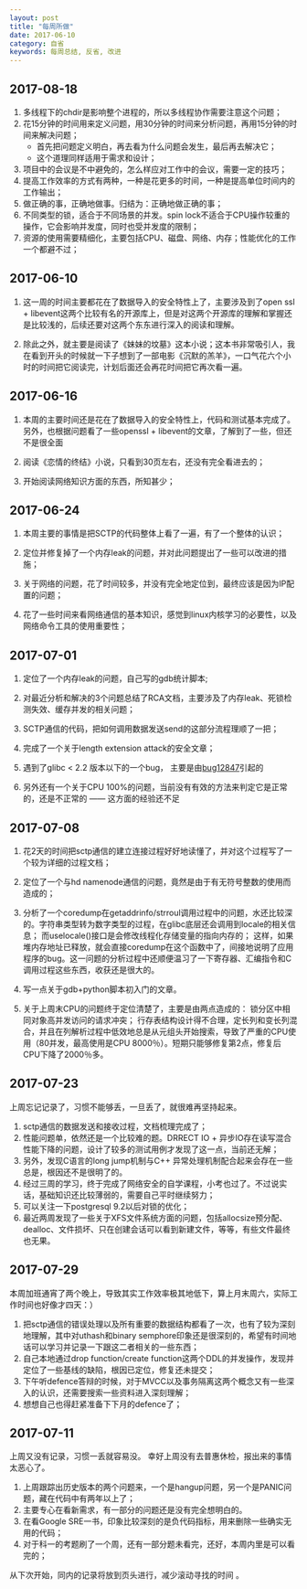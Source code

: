 ```yaml
---
layout: post
title: "每周所做"
date: 2017-06-10
category: 自省
keywords: 每周总结, 反省, 改进
---
```


## 2017-08-18

1. 多线程下的chdir是影响整个进程的，所以多线程协作需要注意这个问题；
2. 花15分钟的时间用来定义问题，用30分钟的时间来分析问题，再用15分钟的时间来解决问题；
    * 首先把问题定义明白，再去看为什么问题会发生，最后再去解决它；
    * 这个道理同样适用于需求和设计；
3. 项目中的会议是不中避免的，怎么样应对工作中的会议，需要一定的技巧；
4. 提高工作效率的方式有两种，一种是花更多的时间，一种是提高单位时间内的工作输出；
4. 做正确的事，正确地做事。归结为：正确地做正确的事；
5. 不同类型的锁，适合于不同场景的并发。spin lock不适合于CPU操作较重的操作，它会影响并发度，同时也受并发度的限制；
6. 资源的使用需要精细化，主要包括CPU、磁盘、网络、内存；性能优化的工作一个都避不过； 

## 2017-06-10

1. 这一周的时间主要都花在了数据导入的安全特性上了，主要涉及到了open ssl + libevent这两个比较有名的开源库上，但是对这两个开源库的理解和掌握还是比较浅的，后续还要对这两个东东进行深入的阅读和理解。

2. 除此之外，就主要是阅读了《妹妹的坟墓》这本小说；这本书非常吸引人，我在看到开头的时候就一下子想到了一部电影《沉默的羔羊》，一口气花六个小时的时间把它阅读完，计划后面还会再花时间把它再次看一遍。

## 2017-06-16

1. 本周的主要时间还是花在了数据导入的安全特性上，代码和测试基本完成了。另外，也根据问题看了一些openssl + libevent的文章，了解到了一些，但还不是很全面

2. 阅读《恋情的终结》小说，只看到30页左右，还没有完全看进去的； 

3. 开始阅读网络知识方面的东西，所知甚少； 

## 2017-06-24

1. 本周主要的事情是把SCTP的代码整体上看了一遍，有了一个整体的认识； 

2. 定位并修复掉了一个内存leak的问题，并对此问题提出了一些可以改进的措施；

3. 关于网络的问题，花了时间较多，并没有完全地定位到，最终应该是因为IP配置的问题； 

4. 花了一些时间来看网络通信的基本知识，感觉到linux内核学习的必要性，以及网络命令工具的使用重要性； 

## 2017-07-01

1. 定位了一个内存leak的问题，自己写的gdb统计脚本;

2. 对最近分析和解决的3个问题总结了RCA文档，主要涉及了内存leak、死锁检测失效、缓存并发的相关问题； 

3. SCTP通信的代码，把如何调用数据发送send的这部分流程理顺了一把；

4. 完成了一个关于length extension attack的安全文章；

5. 遇到了glibc < 2.2 版本以下的一个bug， 主要是由[bug12847](https://sourceware.org/bugzilla/show_bug.cgi?id=12847)引起的

6. 另外还有一个关于CPU 100%的问题，当前没有有效的方法来判定它是正常的，还是不正常的 —— 这方面的经验还不足

## 2017-07-08

1. 花2天的时间把sctp通信的建立连接过程好好地读懂了，并对这个过程写了一个较为详细的过程文档； 

2. 定位了一个与hd namenode通信的问题，竟然是由于有无符号整数的使用而造成的；

3. 分析了一个coredump在getaddrinfo/strroul调用过程中的问题，水还比较深的。字符串类型转为数字类型的过程，在glibc底层还会调用到locale的相关信息； 而uselocale()接口是会修改线程化存储变量的指向内存的； 这样，如果堆内存地址已释放，就会直接coredump在这个函数中了，间接地说明了应用程序的bug。这一问题的分析过程中还顺便温习了一下寄存器、汇编指令和C调用过程这些东西，收获还是很大的。

4. 写一点关于gdb+python脚本初入门的文章。

5. 关于上周末CPU的问题终于定位清楚了，主要是由两点造成的： 锁分区中相同对象高并发访问的请求冲突； 行存表结构设计得不合理，定长列和变长列混合，并且在列解析过程中低效地总是从元组头开始搜索，导致了严重的CPU使用（80并发，最高使用是CPU 8000％）。短期只能够修复第2点，修复后CPU下降了2000％多。

## 2017-07-23

上周忘记记录了，习惯不能够丢，一旦丢了，就很难再坚持起来。

1. sctp通信的数据发送和接收过程，文档梳理完成了； 
2. 性能问题单，依然还是一个比较难的题。DRRECT IO + 异步IO存在读写混合性能下降的问题，设计了较多的测试用例才发现了这一点，当前还无解；
3. 另外，发现C语言的long jump机制与C++ 异常处理机制配合起来会存在一些总是，根因还不是很明了的。
4. 经过三周的学习，终于完成了网络安全的自学课程，小考也过了。不过说实话，基础知识还比较薄弱的，需要自己平时继续努力； 
5. 可以关注一下postgresql 9.2以后对锁的优化；
6. 最近两周发现了一些关于XFS文件系统方面的问题，包括allocsize预分配、dealloc、文件损坏、只在创建会话可以看到新建文件，等等，有些文件最终也无果。

## 2017-07-29

本周加班通宵了两个晚上，导致其实工作效率极其地低下，算上月末周六，实际工作时间也好像才四天：）

1. 把sctp通信的错误处理以及所有重要的数据结构都看了一次，也有了较为深刻地理解，其中对uthash和binary semphore印象还是很深刻的，希望有时间地话可以学习并记录一下跟这二者相关的一些东西；
2. 自己本地通过drop function/create function这两个DDL的并发操作，发现并定位了一些基线的缺陷，根因已定位，修复还未提交；
3. 下午听defence答辩的时候，对于MVCC以及事务隔离这两个概念又有一些深入的认识，还需要搜索一些资料进入深刻理解；
4. 想想自己也得赶紧准备下下月的defence了；

## 2017-07-11

上周又没有记录，习惯一丢就容易没。 幸好上周没有去普惠休检，报出来的事情太恶心了。

1. 上周跟踪出历史版本的两个问题来，一个是hangup问题，另一个是PANIC问题，藏在代码中有两年以上了； 
2. 主要专心在看新需求，有一部分的问题还是没有完全想明白的。
3. 在看Google SRE一书，印象比较深刻的是负代码指标，用来删除一些确实无用的代码；
4. 对于科一的考题刷了一个周，还有一部分题未看完，还好，本周内里是可以看完的；

从下次开始，同内的记录将放到页头进行，减少滚动寻找的时间 。